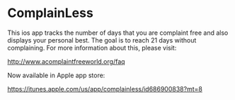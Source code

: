 ComplainLess
============

This ios app tracks the number of days that you are complaint free and also displays your personal best. The goal is to reach 21 days without complaining. For more information about this, please visit:

http://www.acomplaintfreeworld.org/faq

Now available in Apple app store:

https://itunes.apple.com/us/app/complainless/id686900838?mt=8


